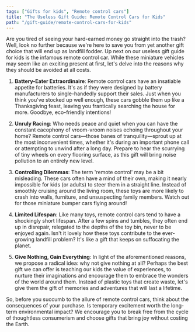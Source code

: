 ```yaml
---
tags: ["Gifts for kids", "Remote control cars"]
title: "The Useless Gift Guide: Remote Control Cars for Kids"
path: "/gift-guide/remote-control-cars-for-kids"
---
```


Are you tired of seeing your hard-earned money go straight into the trash? Well, look no further because we're here to save you from yet another gift choice that will end up as landfill fodder. Up next on our useless gift guide for kids is the infamous remote control car. While these miniature vehicles may seem like an exciting present at first, let's delve into the reasons why they should be avoided at all costs.

1. **Battery-Eater Extraordinaire**: Remote control cars have an insatiable appetite for batteries. It's as if they were designed by battery manufacturers to single-handedly support their sales. Just when you think you've stocked up well enough, these cars gobble them up like a Thanksgiving feast, leaving you frantically searching the house for more. Goodbye, eco-friendly intentions!

2. **Unruly Racing**: Who needs peace and quiet when you can have the constant cacophony of vroom-vroom noises echoing throughout your home? Remote control cars—those banes of tranquility—sprout up at the most inconvenient times, whether it's during an important phone call or attempting to unwind after a long day. Prepare to hear the scurrying of tiny wheels on every flooring surface, as this gift will bring noise pollution to an entirely new level.

3. **Controlling Dilemmas**: The term 'remote control' may be a bit misleading. These cars often have a mind of their own, making it nearly impossible for kids (or adults) to steer them in a straight line. Instead of smoothly cruising around the living room, these toys are more likely to crash into walls, furniture, and unsuspecting family members. Watch out for those miniature bumper cars flying around!

4. **Limited Lifespan**: Like many toys, remote control cars tend to have a shockingly short lifespan. After a few spins and tumbles, they often end up in disrepair, relegated to the depths of the toy bin, never to be enjoyed again. Isn't it lovely how these toys contribute to the ever-growing landfill problem? It's like a gift that keeps on suffocating the planet.

5. **Give Nothing, Gain Everything**: In light of the aforementioned reasons, we propose a radical idea: why not give nothing at all? Perhaps the best gift we can offer is teaching our kids the value of experiences, to nurture their imaginations and encourage them to embrace the wonders of the world around them. Instead of plastic toys that create waste, let's give them the gift of memories and adventures that will last a lifetime.

So, before you succumb to the allure of remote control cars, think about the consequences of your purchase. Is temporary excitement worth the long-term environmental impact? We encourage you to break free from the cycle of thoughtless consumerism and choose gifts that bring joy without costing the Earth.
